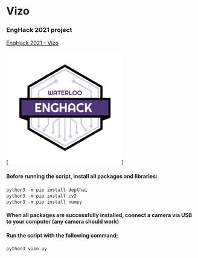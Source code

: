 # Vizo
### EngHack 2021 project

[EngHack 2021 - Vizo](https://devpost.com/software/vizo)

[<img src="docs/enghack.png" width="300px">]

#### Before running the script, install all packages and libraries: 
```
python3 -m pip install depthai
python3 -m pip install cv2
python3 -m pip install numpy
```

#### When all packages are successfully installed, connect a camera via USB to your computer (any camera should work)
#### Run the script with the following command;

```
python3 vizo.py
```
